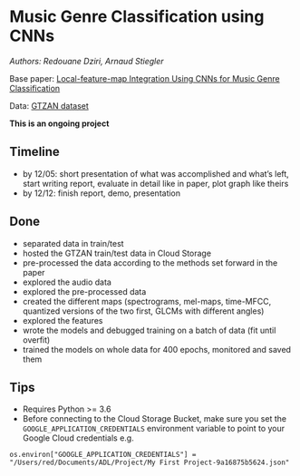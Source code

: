 # Music Genre Classification using CNNs

*Authors: Redouane Dziri, Arnaud Stiegler*

Base paper: 	 [Local-feature-map Integration Using CNNs for Music Genre Classification](http://www.me.cs.scitec.kobe-u.ac.jp/~takigu/pdf/2012/1037_Paper.pdf)

Data: [GTZAN dataset](http://marsyas.info/downloads/datasets.html)


**This is an ongoing project**

## Timeline

- by 12/05: short presentation of what was accomplished and what’s left, start writing report, evaluate in detail like in paper, plot graph like theirs
- by 12/12: finish report, demo, presentation

## Done

- separated data in train/test
- hosted the GTZAN train/test data in Cloud Storage
- pre-processed the data according to the methods set forward in the paper
- explored the audio data
- explored the pre-processed data
- created the different maps (spectrograms, mel-maps, time-MFCC, quantized versions of the two first, GLCMs with different angles)
- explored the features
- wrote the models and debugged training on a batch of data (fit until overfit)
- trained the models on whole data for 400 epochs, monitored and saved them




## Tips

- Requires Python >= 3.6
- Before connecting to the Cloud Storage Bucket, make sure you set the `GOOGLE_APPLICATION_CREDENTIALS` environment variable to point to your Google Cloud credentials
e.g.
```
os.environ["GOOGLE_APPLICATION_CREDENTIALS"] = "/Users/red/Documents/ADL/Project/My First Project-9a16875b5624.json"
```
